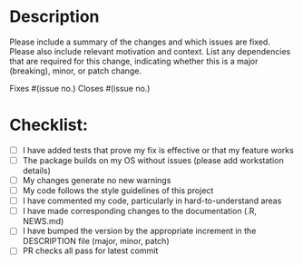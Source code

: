 # Description

Please include a summary of the changes and which issues are fixed. 
Please also include relevant motivation and context. 
List any dependencies that are required for this change,
indicating whether this is a major (breaking), minor, or patch change.

Fixes #(issue no.)
Closes #(issue no.)

# Checklist:

- [ ] I have added tests that prove my fix is effective or that my feature works
- [ ] The package builds on my OS without issues (please add workstation details)
- [ ] My changes generate no new warnings
- [ ] My code follows the style guidelines of this project
- [ ] I have commented my code, particularly in hard-to-understand areas
- [ ] I have made corresponding changes to the documentation (.R, NEWS.md)
- [ ] I have bumped the version by the appropriate increment in the DESCRIPTION file (major, minor, patch)
- [ ] PR checks all pass for latest commit
